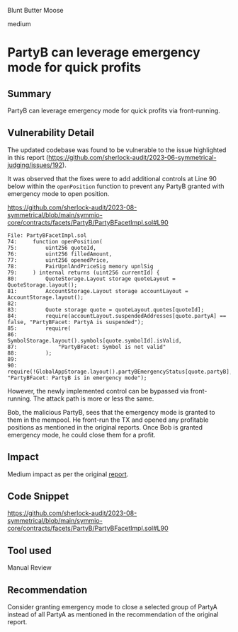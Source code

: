 Blunt Butter Moose

medium

# PartyB can leverage emergency mode for quick profits
## Summary

PartyB can leverage emergency mode for quick profits via front-running.

## Vulnerability Detail

The updated codebase was found to be vulnerable to the issue highlighted in this report (https://github.com/sherlock-audit/2023-06-symmetrical-judging/issues/192).

It was observed that the fixes were to add additional controls at Line 90 below within the `openPosition` function to prevent any PartyB granted with emergency mode to open position.

https://github.com/sherlock-audit/2023-08-symmetrical/blob/main/symmio-core/contracts/facets/PartyB/PartyBFacetImpl.sol#L90

```solidity
File: PartyBFacetImpl.sol
74:     function openPosition(
75:         uint256 quoteId,
76:         uint256 filledAmount,
77:         uint256 openedPrice,
78:         PairUpnlAndPriceSig memory upnlSig
79:     ) internal returns (uint256 currentId) {
80:         QuoteStorage.Layout storage quoteLayout = QuoteStorage.layout();
81:         AccountStorage.Layout storage accountLayout = AccountStorage.layout();
82: 
83:         Quote storage quote = quoteLayout.quotes[quoteId];
84:         require(accountLayout.suspendedAddresses[quote.partyA] == false, "PartyBFacet: PartyA is suspended");
85:         require(
86:             SymbolStorage.layout().symbols[quote.symbolId].isValid,
87:             "PartyBFacet: Symbol is not valid"
88:         );
89: 
90:         require(!GlobalAppStorage.layout().partyBEmergencyStatus[quote.partyB], "PartyBFacet: PartyB is in emergency mode");
```

However, the newly implemented control can be bypassed via front-running. The attack path is more or less the same.

Bob, the malicious PartyB, sees that the emergency mode is granted to them in the mempool. He front-run the TX and opened any profitable positions as mentioned in the original reports. Once Bob is granted emergency mode, he could close them for a profit.

## Impact

Medium impact as per the original [report](https://github.com/sherlock-audit/2023-06-symmetrical-judging/issues/192).

## Code Snippet

https://github.com/sherlock-audit/2023-08-symmetrical/blob/main/symmio-core/contracts/facets/PartyB/PartyBFacetImpl.sol#L90

## Tool used

Manual Review

## Recommendation

Consider granting emergency mode to close a selected group of PartyA instead of all PartyA as mentioned in the recommendation of the original report.